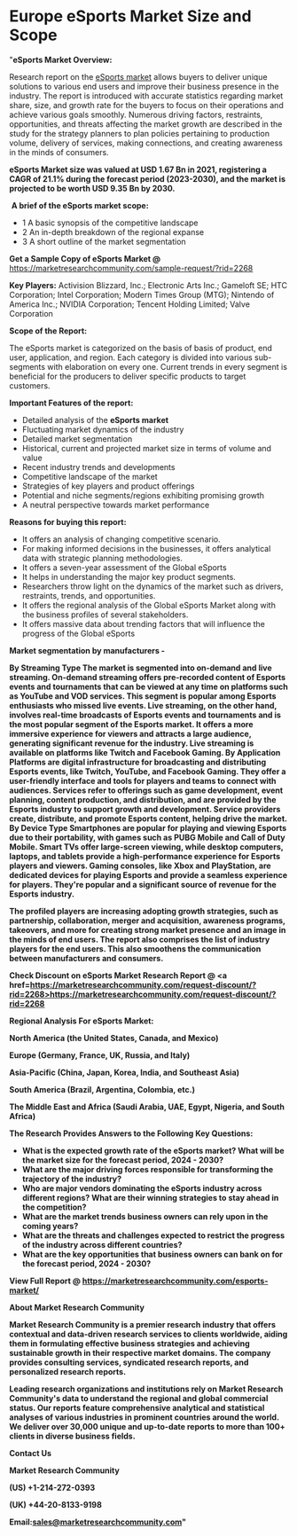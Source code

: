 # Europe eSports Market Size and Scope 
"<strong>eSports Market Overview:</strong>

Research report on the <a href=https://marketresearchcommunity.com/esports-market/>eSports market</a> allows buyers to deliver unique solutions to various end users and improve their business presence in the industry. The report is introduced with accurate statistics regarding market share, size, and growth rate for the buyers to focus on their operations and achieve various goals smoothly. Numerous driving factors, restraints, opportunities, and threats affecting the market growth are described in the study for the strategy planners to plan policies pertaining to production volume, delivery of services, making connections, and creating awareness in the minds of consumers.

<strong>eSports Market size was valued at USD 1.67 Bn in 2021, registering a CAGR of 21.1% during the forecast period (2023-2030), and the market is projected to be worth USD 9.35 Bn by 2030.</strong>

 <Strong>A brief of the eSports market scope:</Strong>
<ul>
 <li>1  A basic synopsis of the competitive landscape</li>
 <li>2  An in-depth breakdown of the regional expanse</li>
 <li>3  A short outline of the market segmentation</li>
</ul>
<strong>Get a Sample Copy of eSports Market @ </b></strong><a href=https://marketresearchcommunity.com/sample-request/?rid=2268><u>https://marketresearchcommunity.com/sample-request/?rid=2268</u></a>

<strong>Key Players:</strong> 
Activision Blizzard, Inc.; Electronic Arts Inc.; Gameloft SE; HTC Corporation; Intel Corporation; Modern Times Group (MTG); Nintendo of America Inc.; NVIDIA Corporation; Tencent Holding Limited; Valve Corporation

<strong>Scope of the Report:</strong>

The eSports market is categorized on the basis of basis of product, end user, application, and region. Each category is divided into various sub-segments with elaboration on every one. Current trends in every segment is beneficial for the producers to deliver specific products to target customers.

<strong><b>Important Features of the report:</b></strong>
<ul>
  <li>Detailed analysis of the <strong><b>eSports </b></strong><strong><b>market</b></strong></li>
  <li>Fluctuating market dynamics of the industry</li>
  <li>Detailed market segmentation</li>
  <li>Historical, current and projected market size in terms of volume and value</li>
  <li>Recent industry trends and developments</li>
  <li>Competitive landscape of the market</li>
  <li>Strategies of key players and product offerings</li>
  <li>Potential and niche segments/regions exhibiting promising growth</li>
  <li>A neutral perspective towards market performance</li>
</ul>
<strong><b>Reasons for buying this report:</b></strong>
<ul>
  <li>It offers an analysis of changing competitive scenario.</li>
  <li>For making informed decisions in the businesses, it offers analytical data with strategic planning methodologies.</li>
  <li>It offers a seven-year assessment of the Global eSports</li>
  <li>It helps in understanding the major key product segments.</li>
  <li>Researchers throw light on the dynamics of the market such as drivers, restraints, trends, and opportunities.</li>
  <li>It offers the regional analysis of the Global eSports Market along with the business profiles of several stakeholders.</li>
  <li>It offers massive data about trending factors that will influence the progress of the Global eSports</li>
</ul>

<strong>Market segmentation by manufacturers -</strong>


<strong><strong>By Streaming Type</strong></h4>
The market is segmented into on-demand and live streaming. On-demand streaming offers pre-recorded content of Esports events and tournaments that can be viewed at any time on platforms such as YouTube and VOD services. This segment is popular among Esports enthusiasts who missed live events. Live streaming, on the other hand, involves real-time broadcasts of Esports events and tournaments and is the most popular segment of the Esports market. It offers a more immersive experience for viewers and attracts a large audience, generating significant revenue for the industry. Live streaming is available on platforms like Twitch and Facebook Gaming.
<strong><strong>By Application</strong></h4>
Platforms are digital infrastructure for broadcasting and distributing Esports events, like Twitch, YouTube, and Facebook Gaming. They offer a user-friendly interface and tools for players and teams to connect with audiences. Services refer to offerings such as game development, event planning, content production, and distribution, and are provided by the Esports industry to support growth and development. Service providers create, distribute, and promote Esports content, helping drive the market.
<strong><strong>By Device Type</strong></h4>
Smartphones are popular for playing and viewing Esports due to their portability, with games such as PUBG Mobile and Call of Duty Mobile. Smart TVs offer large-screen viewing, while desktop computers, laptops, and tablets provide a high-performance experience for Esports players and viewers. Gaming consoles, like Xbox and PlayStation, are dedicated devices for playing Esports and provide a seamless experience for players. They're popular and a significant source of revenue for the Esports industry.

The profiled players are increasing adopting growth strategies, such as partnership, collaboration, merger and acquisition, awareness programs, takeovers, and more for creating strong market presence and an image in the minds of end users. The report also comprises the list of industry players for the end users. This also smoothens the communication between manufacturers and consumers.

<strong><b>Check Discount on eSports Market Research Report @ </b></strong><a href=https://marketresearchcommunity.com/request-discount/?rid=2268><u>https://marketresearchcommunity.com/request-discount/?rid=2268</u></a>

<strong>Regional Analysis For eSports Market:</strong>

<strong>North America</strong> (the United States, Canada, and Mexico)

<strong>Europe</strong> (Germany, France, UK, Russia, and Italy)

<strong>Asia-Pacific</strong> (China, Japan, Korea, India, and Southeast Asia)

<strong>South America</strong> (Brazil, Argentina, Colombia, etc.)

<strong>The Middle East and Africa</strong> (Saudi Arabia, UAE, Egypt, Nigeria, and South Africa)

<strong>The Research Provides Answers to the Following Key Questions:</strong>
<ul>
 	<li>What is the expected growth rate of the eSports market? What will be the market size for the forecast period, 2024 - 2030?</li>
 	<li>What are the major driving forces responsible for transforming the trajectory of the industry?</li>
 	<li>Who are major vendors dominating the eSports industry across different regions? What are their winning strategies to stay ahead in the competition?</li>
 	<li>What are the market trends business owners can rely upon in the coming years?</li>
 	<li>What are the threats and challenges expected to restrict the progress of the industry across different countries?</li>
 	<li>What are the key opportunities that business owners can bank on for the forecast period, 2024 - 2030?</li>
</ul>

<strong>View Full Report @</strong> <a href=https://marketresearchcommunity.com/esports-market/>https://marketresearchcommunity.com/esports-market/</a>

<strong>About Market Research Community</strong>

Market Research Community is a premier research industry that offers contextual and data-driven research services to clients worldwide, aiding them in formulating effective business strategies and achieving sustainable growth in their respective market domains. The company provides consulting services, syndicated research reports, and personalized research reports.

Leading research organizations and institutions rely on Market Research Community's data to understand the regional and global commercial status. Our reports feature comprehensive analytical and statistical analyses of various industries in prominent countries around the world. We deliver over 30,000 unique and up-to-date reports to more than 100+ clients in diverse business fields.

<strong>Contact Us</strong>

<strong>Market Research Community</strong>

(US) +1-214-272-0393

(UK) +44-20-8133-9198

<strong>Email:</strong>sales@marketresearchcommunity.com"
